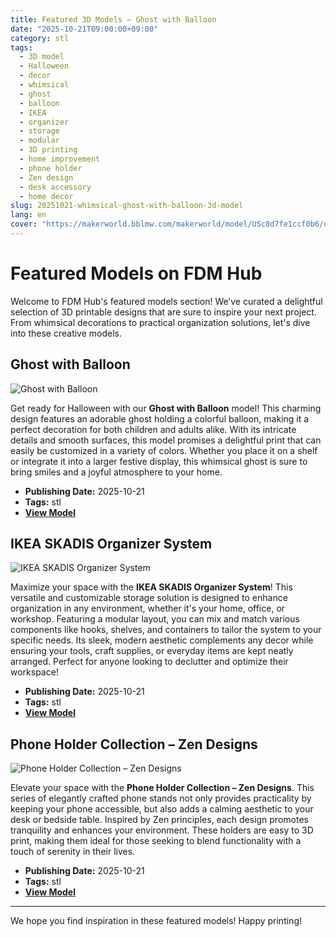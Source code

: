 ```yaml
---
title: Featured 3D Models – Ghost with Balloon
date: "2025-10-21T09:00:00+09:00"
category: stl
tags:
  - 3D model
  - Halloween
  - decor
  - whimsical
  - ghost
  - balloon
  - IKEA
  - organizer
  - storage
  - modular
  - 3D printing
  - home improvement
  - phone holder
  - Zen design
  - desk accessory
  - home decor
slug: 20251021-whimsical-ghost-with-balloon-3d-model
lang: en
cover: "https://makerworld.bblmw.com/makerworld/model/USc8d7fe1ccf0b6/design/2025-10-21_a3b32cee1e5f1.jpg"
---
```


# Featured Models on FDM Hub

Welcome to FDM Hub's featured models section! We’ve curated a delightful selection of 3D printable designs that are sure to inspire your next project. From whimsical decorations to practical organization solutions, let's dive into these creative models.

## Ghost with Balloon

![Ghost with Balloon](https://makerworld.bblmw.com/makerworld/model/USc8d7fe1ccf0b6/design/2025-10-21_a3b32cee1e5f1.jpg)

Get ready for Halloween with our **Ghost with Balloon** model! This charming design features an adorable ghost holding a colorful balloon, making it a perfect decoration for both children and adults alike. With its intricate details and smooth surfaces, this model promises a delightful print that can easily be customized in a variety of colors. Whether you place it on a shelf or integrate it into a larger festive display, this whimsical ghost is sure to bring smiles and a joyful atmosphere to your home. 

- **Publishing Date:** 2025-10-21  
- **Tags:** stl  
- **[View Model](https://makerworld.com/en/models/1911210-ghost-with-balloon)**

## IKEA SKADIS Organizer System

![IKEA SKADIS Organizer System](https://makerworld.bblmw.com/makerworld/model/USc5c70fc2ee6977/design/2025-10-26_1cbfa3eb274e88.jpg)

Maximize your space with the **IKEA SKADIS Organizer System**! This versatile and customizable storage solution is designed to enhance organization in any environment, whether it's your home, office, or workshop. Featuring a modular layout, you can mix and match various components like hooks, shelves, and containers to tailor the system to your specific needs. Its sleek, modern aesthetic complements any decor while ensuring your tools, craft supplies, or everyday items are kept neatly arranged. Perfect for anyone looking to declutter and optimize their workspace!

- **Publishing Date:** 2025-10-21  
- **Tags:** stl  
- **[View Model](https://makerworld.com/en/models/1911945-ikea-skadis-organizer-system)**

## Phone Holder Collection – Zen Designs

![Phone Holder Collection – Zen Designs](https://makerworld.bblmw.com/makerworld/model/US4a051d8e1184c9/design/2025-10-22_a5f1fbc2113d7.jpg)

Elevate your space with the **Phone Holder Collection – Zen Designs**. This series of elegantly crafted phone stands not only provides practicality by keeping your phone accessible, but also adds a calming aesthetic to your desk or bedside table. Inspired by Zen principles, each design promotes tranquility and enhances your environment. These holders are easy to 3D print, making them ideal for those seeking to blend functionality with a touch of serenity in their lives.

- **Publishing Date:** 2025-10-21  
- **Tags:** stl  
- **[View Model](https://makerworld.com/en/models/1912727-phone-holder-collection-zen-designs)**

---
We hope you find inspiration in these featured models! Happy printing!